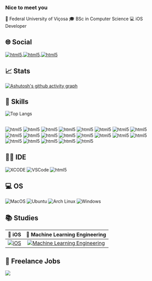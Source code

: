 ### Nice to meet you 

🏫 Federal University of Viçosa
🎓 BSc in Computer Science
💻 iOS Developer


## 🌐 Social
<a href="https://www.linkedin.com/in/mtsfreitas/" target="_blank">
  <img align="center" alt="html5" src="https://img.shields.io/badge/LinkedIn-0077B5?style=for-the-badge&logo=linkedin&logoColor=white" />
</a>
<a href="mailto:mtsftsmts@gmail.com">
  <img align="center" alt="html5" src="https://img.shields.io/badge/Gmail-D14836?style=for-the-badge&logo=gmail&logoColor=white" />
</a>
<a href="https://leetcode.com/mtsftsmts/" target="_blank">
  <img align="center" alt="html5" src="https://img.shields.io/badge/-LeetCode-FFA116?style=for-the-badge&logo=LeetCode&logoColor=black" />
</a>



## 📈 Stats

[![Ashutosh's github activity graph](https://github-readme-activity-graph.vercel.app/graph?username=mtsfreitas&bg_color=ffffff&color=000000&line=27ace4&point=f92424&area=true&hide_border=true)](https://github.com/ashutosh00710/github-readme-activity-graph)


## 🚀 Skills

![Top Langs](https://github-readme-stats.vercel.app/api/top-langs/?username=mtsfreitas&hide_progress=true)

<div style="display: inline_block"><br/>
<img align="center" alt="html5" src="https://img.shields.io/badge/Swift-FA7343?style=for-the-badge&logo=swift&logoColor=white"/>
<img align="center" alt="html5" src="https://img.shields.io/badge/Android-3DDC84?style=for-the-badge&logo=android&logoColor=white"/>
<img align="center" alt="html5" src="https://img.shields.io/badge/React_Native-20232A?style=for-the-badge&logo=react&logoColor=61DAFB"/>
<img align="center" alt="html5" src="https://img.shields.io/badge/Flutter-02569B?style=for-the-badge&logo=flutter&logoColor=white"/>
<img align="center" alt="html5" src="https://img.shields.io/badge/Python-3776AB?style=for-the-badge&logo=python&logoColor=white"/>
<img align="center" alt="html5" src="https://img.shields.io/badge/Java-ED8B00?style=for-the-badge&logo=openjdk&logoColor=white"/>
<img align="center" alt="html5" src="https://img.shields.io/badge/C-00599C?style=for-the-badge&logo=c&logoColor=white"/>
<img align="center" alt="html5" src="https://img.shields.io/badge/C%2B%2B-00599C?style=for-the-badge&logo=c%2B%2B&logoColor=white"/>
<img align="center" alt="html5" src="https://img.shields.io/badge/C%23-239120?style=for-the-badge&logo=c-sharp&logoColor=white"/>
<img align="center" alt="html5" src="https://img.shields.io/badge/Dart-0175C2?style=for-the-badge&logo=dart&logoColor=white"/>
<img align="center" alt="html5" src="https://img.shields.io/badge/R-276DC3?style=for-the-badge&logo=r&logoColor=white"/>
<img align="center" alt="html5" src="https://img.shields.io/badge/HTML5-E34F26?style=for-the-badge&logo=html5&logoColor=white"/>
<img align="center" alt="html5" src="https://img.shields.io/badge/CSS3-1572B6?style=for-the-badge&logo=css3&logoColor=white"/>
<img align="center" alt="html5" src="https://img.shields.io/badge/JavaScript-F7DF1E?style=for-the-badge&logo=javascript&logoColor=black"/>
<img align="center" alt="html5" src="https://img.shields.io/badge/PHP-777BB4?style=for-the-badge&logo=php&logoColor=white"/>
<img align="center" alt="html5" src="https://img.shields.io/badge/MySQL-005C84?style=for-the-badge&logo=mysql&logoColor=white"/>
<img align="center" alt="html5" src="https://img.shields.io/badge/PostgreSQL-316192?style=for-the-badge&logo=postgresql&logoColor=white"/>
<img align="center" alt="html5" src="https://img.shields.io/badge/MongoDB-4EA94B?style=for-the-badge&logo=mongodb&logoColor=white"/>
<img align="center" alt="html5" src="https://img.shields.io/badge/SQLite-07405E?style=for-the-badge&logo=sqlite&logoColor=white"/>
<img align="center" alt="html5" src="https://img.shields.io/badge/App_Store-0D96F6?style=for-the-badge&logo=app-store&logoColor=white"/>
<img align="center" alt="html5" src="https://img.shields.io/badge/GitHub-100000?style=for-the-badge&logo=github&logoColor=white"/>


## 👩‍💻 IDE 
<img align="center" alt="XCODE" src="https://img.shields.io/badge/Xcode-007ACC?style=for-the-badge&logo=Xcode&logoColor=white"/>
<img align="center" alt="VSCode" src="https://img.shields.io/badge/Visual_Studio_Code-0078D4?style=for-the-badge&logo=visual%20studio%20code&logoColor=white"/>
<img align="center" alt="html5" src="https://img.shields.io/badge/Colab-F9AB00?style=for-the-badge&logo=googlecolab&color=525252"/>

## 💻 OS
<img align="center" alt="MacOS" src="https://img.shields.io/badge/mac%20os-000000?style=for-the-badge&logo=apple&logoColor=white"/>
<img align="center" alt="Ubuntu" src="https://img.shields.io/badge/Ubuntu-E95420?style=for-the-badge&logo=ubuntu&logoColor=white"/>
<img align="center" alt="Arch Linux" src="https://img.shields.io/badge/Arch_Linux-1793D1?style=for-the-badge&logo=arch-linux&logoColor=white"/>
<img align="center" alt="Windows" src="https://img.shields.io/badge/Windows-0078D6?style=for-the-badge&logo=windows&logoColor=white"/>


## 📚 Studies


| 🍏 iOS | 🤖 Machine Learning Engineering |
|:------:|:----------------------------:|
| [![iOS](https://github-readme-stats.vercel.app/api/pin/?username=mtsfreitas&theme=swift&repo=swiftacademy)](https://github.com/mtsfreitas/swiftacademy) | [![Machine Learning Engineering](https://github-readme-stats.vercel.app/api/pin/?username=mtsfreitas&theme=swift&repo=dropmaster)](https://github.com/mtsfreitas/dropmaster) |


## 💼 Freelance Jobs

<a href="https://github.com/mtsfreitas/trackbox">
  <img align="center" src="https://github-readme-stats.vercel.app/api/pin/?username=mtsfreitas&theme=swift&repo=trackbox" />
</a>

</div>
